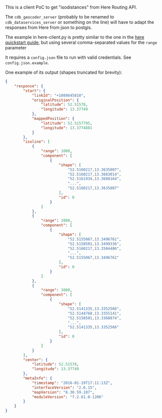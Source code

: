 This is a client PoC to get "isodistances" from Here Routing API.

The `cdb_geocoder_server` (probably to be renamed to `cdb_dataservices_server` or something on the line) will have to adapt the responses from Here from json to postgis.


The example in here-client.py is pretty similar to the one in the [here quickstart guide](https://developer.here.com/rest-apis/documentation/routing/topics/request-isoline.html), but using several comma-separated values for the `range` parameter

It requires a `config.json` file to run with valid credentials. See `config.json.example`.

One example of its output (shapes truncated for brevity):
```json
{
    "response": {
        "start": {
            "linkId": "+1089845810",
            "originalPosition": {
                "latitude": 52.51578,
                "longitude": 13.37749
            },
            "mappedPosition": {
                "latitude": 52.5157795,
                "longitude": 13.3774881
            }
        },
        "isoline": [
            {
                "range": 1000,
                "component": [
                    {
                        "shape": [
                            "52.5160217,13.3635807",
                            "52.5160217,13.3683014",
                            "52.5161934,13.3688164",
                            "...",
                            "52.5160217,13.3635807"
                        ],
                        "id": 0
                    }
                ]
            },
            {
                "range": 2000,
                "component": [
                    {
                        "shape": [
                            "52.5155067,13.3496761",
                            "52.5158501,13.3499336",
                            "52.5160217,13.3504486",
                            "...",
                            "52.5155067,13.3496761"
                        ],
                        "id": 0
                    }
                ]
            },
            {
                "range": 3000,
                "component": [
                    {
                        "shape": [
                            "52.5141335,13.3352566",
                            "52.5144768,13.3355141",
                            "52.5158501,13.3368874",
                            "...",
                            "52.5141335,13.3352566"
                        ],
                        "id": 0
                    }
                ]
            }
        ],
        "center": {
            "latitude": 52.51578,
            "longitude": 13.37749
        },
        "metaInfo": {
            "timestamp": "2016-01-19T17:11:13Z",
            "interfaceVersion": "2.6.15",
            "mapVersion": "8.30.59.107",
            "moduleVersion": "7.2.61.0-1206"
        }
    }
}
```
